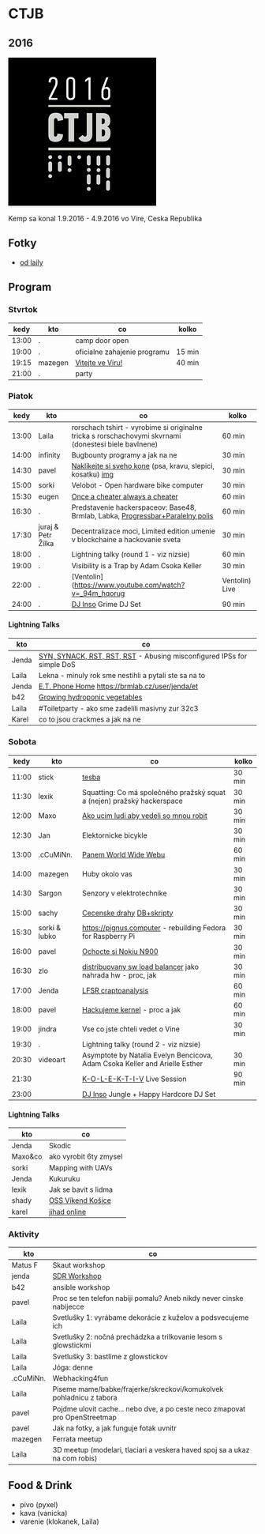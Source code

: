 # CTJB

## 2016

![ranecko](2016/ranecko.png)

Kemp sa konal 1.9.2016 - 4.9.2016 vo Vire, Ceska Republika

## Fotky

* [od laily](https://imgur.com/a/Vd1G0)

## Program

### Stvrtok

| kedy  | kto     | co                                   | kolko  |
|-------|---------|--------------------------------------|--------|
| 13:00 | .       | camp door open                       |        |
| 19:00 | .       | oficialne zahajenie programu         | 15 min |
| 19:15 | mazegen | [Vitejte ve Viru!](2016/welcome.pdf) | 40 min |
| 21:00 | .       | party                                |        |

### Piatok

| kedy  | kto                | co                                                                                                    | kolko  |
|-------|--------------------|-------------------------------------------------------------------------------------------------------|--------|
| 13:00 | Laila              | rorschach tshirt - vyrobime si originalne tricka s rorschachovymi skvrnami (donestesi biele bavlnene) | 60 min |
| 14:00 | infinity           | Bugbounty programy a jak na ne                                                                        | 30 min |
| 14:30 | pavel              | [Naklikejte si sveho kone](2016/klikr.pdf) (psa, kravu, slepici, kosatku) [img](2016/dsc02547.jpg)    | 30 min |
| 15:00 | sorki              | Velobot - Open hardware bike computer                                                                 | 30 min |
| 15:30 | eugen              | [Once a cheater always a cheater](2016/cheaters_pdf)                                                  | 60 min |
| 16:30 | .                  | Predstavenie hackerspaceov: Base48, Brmlab, Labka, [Progressbar+Paralelny polis](2016/pgb_pp.pdf)     | 60 min |
| 17:30 | juraj & Petr Žílka | Decentralizace moci, Limited edition umenie v blockchaine a hackovanie sveta                          | 30 min |
| 18:00 | .                  | Lightning talky (round 1 - viz nizsie)                                                                | 60 min |
| 19:00 | .                  | Visibility is a Trap by Adam Csoka Keller                                                             | 30 min |
| 22:00 | .                  | [Ventolin](https://www.youtube.com/watch?v=_94m_hqorug|Ventolin) Live                                 | 90 min |
| 24:00 | .                  | [DJ Inso](https://soundcloud.com/bwoxmass/bwo-x-mass-mix-01-by-inso) Grime DJ Set                     | 90 min |

#### Lightning Talks

| kto   | co                                                                                            |
|-------|-----------------------------------------------------------------------------------------------|
| Jenda | [SYN, SYNACK, RST, RST, RST](2016/syn-synack.pdf) - Abusing misconfigured IPSs for simple DoS |
| Laila | Lekna - minuly rok sme nestihli a pytali ste sa na to                                         |
| Jenda | [E.T. Phone Home](2016/et.pdf) https://brmlab.cz/user/jenda/et                                |
| b42   | [Growing hydroponic vegetables](2016/hydroponics.pdf)                                         |
| Laila | #Toiletparty - ako sme zadelili masivny zur 32c3                                              |
| Karel | co to jsou crackmes a jak na ne                                                               |

### Sobota

| kedy  | kto           | co                                                                            | kolko  |
|-------|---------------|-------------------------------------------------------------------------------|--------|
| 11:00 | stick         | [tesba](https://www.youtube.com/watch?v=S3bpeeNh-a8)                          | 30 min |
| 11:30 | lexik         | Squatting: Co má společného pražský squat a (nejen) pražský hackerspace       | 30 min |
| 12:00 | Maxo          | [Ako ucim ludi aby vedeli so mnou robit](2016/maxo.pdf)                       | 30 min |
| 12:30 | Jan           | Elektornicke bicykle                                                          | 30 min |
| 13:00 | .cCuMiNn.     | [Panem World Wide Webu](2016/panem_www.pdf)                                   | 60 min |
| 14:00 | mazegen       | Huby okolo vas                                                                | 30 min |
| 14:30 | Sargon        | Senzory v elektrotechnike                                                     | 30 min |
| 15:00 | sachy         | [Cecenske drahy](2016/cecenske_drahy.pdf) [DB+skripty](http://brmcd.s0c4.net) | 30 min |
| 15:30 | sorki & lubko | https://pignus.computer - rebuilding Fedora for Raspberry Pi                  | 30 min |
| 16:00 | pavel         | [Ochocte si Nokiu N900](2016/nokia_n900.pdf)                                  | 30 min |
| 16:30 | zlo           | [distribuovany sw load balancer](2016/lb.pdf) jako nahrada hw - proc, jak     | 30 min |
| 17:00 | Jenda         | [LFSR craptoanalysis](https://www.youtube.com/watch?v=IA3NaCoA_v4)            | 60 min |
| 18:00 | pavel         | [Hackujeme kernel](2016/kernel.pdf) - proc a jak                              | 60 min |
| 19:00 | jindra        | Vse co jste chteli vedet o Vine                                               | 30 min |
| 19:30 | .             | Lightning talky (round 2 - viz nizsie)                                        |        |
| 20:30 | videoart      | Asymptote by Natalia Evelyn Bencicova, Adam Csoka Keller and Arielle Esther   | 30 min |
| 21:30 |               | [K-O-L-E-K-T-I-V](https://vimeo.com/115139427) Live Session                   | 90 min |
| 23:00 |               | [DJ Inso](https://soundcloud.com/bwoxmass/bwo-x-mass-mix-01-by-inso) Jungle + Happy Hardcore DJ Set | |

#### Lightning Talks

| kto     | co                                                          |
|---------|-------------------------------------------------------------|
| Jenda   | Skodic                                                      |
| Maxo&co | ako vyrobit 6ty zmysel                                      |
| sorki   | Mapping with UAVs                                           |
| Jenda   | Kukuruku                                                    |
| lexik   | Jak se bavit s lidma                                        |
| shady   | [OSS Víkend Košice](2016/ossvikend.pdf)                     |
| karel   | [jihad online](https://www.youtube.com/watch?v=kNc2NfTOE4k) |

### Aktivity

| kto       | co                                                                          |
|-----------|-----------------------------------------------------------------------------|
| Matus F   | Skaut workshop                                                              |
| jenda     | [SDR Workshop](https://www.youtube.com/watch?v=i1ZB70nPF-g)                 |
| b42       | ansible workshop                                                            |
| pavel     | Proc se ten telefon nabiji pomalu? Aneb nikdy never cinske nabijecce        |
| Laila     | Svetlušky 1: vyrábame dekorácie z kuželov a podsvecujeme ich                |
| Laila     | Svetlušky 2: nočná prechádzka a trilkovanie lesom s glowstickmi             |
| Laila     | Svetlušky 3: bastlíme z glowstickov                                         |
| Laila     | Jóga: denne                                                                 |
| .cCuMiNn. | Webhacking4fun                                                              |
| Laila     | Piseme mame/babke/frajerke/skreckovi/komukolvek pohladnicu z tabora         |
| pavel     | Pojdme ulovit cache... nebo dve, a po ceste neco zmapovat pro OpenStreetmap |
| pavel     | Jak na fotky, a jak funguje fotak uvnitr                                    |
| mazegen   | Ferrata meetup                                                              |
| Laila     | 3D meetup (modelari, tlaciari a veskera haved spoj sa a ukaz na com robis)  |

## Food & Drink

* pivo (pyxel)
* kava (vanicka)
* varenie (klokanek, Laila)
